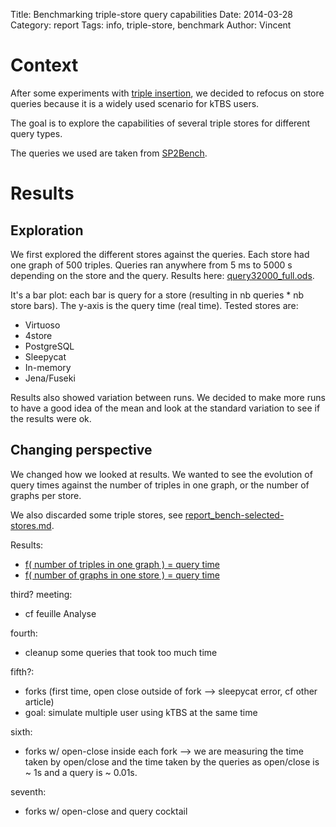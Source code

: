 Title: Benchmarking triple-store query capabilities
Date: 2014-03-28
Category: report
Tags: info, triple-store, benchmark
Author: Vincent



Context
=======

After some experiments with [triple insertion](report_triple-store-insert.md), we decided to refocus
on store queries because it is a widely used scenario for kTBS users.

The goal is to explore the capabilities of several triple stores for different query types.

The queries we used are taken from [SP2Bench][sp2bench-queries].


Results
=======

Exploration
-----------

We first explored the different stores against the queries.
Each store had one graph of 500 triples.
Queries ran anywhere from 5 ms to 5000 s depending on the store and the query.
Results here: [query32000_full.ods](../../bench_results/query32000_full.ods).

It's a bar plot: each bar is query for a store (resulting in nb queries * nb store bars).
The y-axis is the query time (real time).
Tested stores are:

- Virtuoso
- 4store
- PostgreSQL
- Sleepycat
- In-memory
- Jena/Fuseki

Results also showed variation between runs.
We decided to make more runs to have a good idea of the mean and look at the standard variation to see
if the results were ok.


Changing perspective
--------------------

We changed how we looked at results. We wanted to see the evolution of query times against the number of
triples in one graph, or the number of graphs per store.

We also discarded some triple stores, see [report_bench-selected-stores.md]().

Results:

- [f( number of triples in one graph ) = query time](../../bench_results/figure_ntriples_stores_1.pdf)
- [f( number of graphs in one store ) = query time](../../bench_results/figure_ngraph_store_1.png)


third? meeting:

- cf feuille Analyse


fourth:

- cleanup some queries that took too much time


fifth?:

- forks (first time, open close outside of fork --> sleepycat error, cf other article)
- goal: simulate multiple user using kTBS at the same time


sixth:

- forks w/ open-close inside each fork --> we are measuring the time taken by open/close and the time taken
by the queries as open/close is ~ 1s and a query is ~ 0.01s.


seventh:

- forks w/ open-close and query cocktail



[sp2bench-queries]: http://dbis.informatik.uni-freiburg.de/index.php?project=SP2B/queries.php
